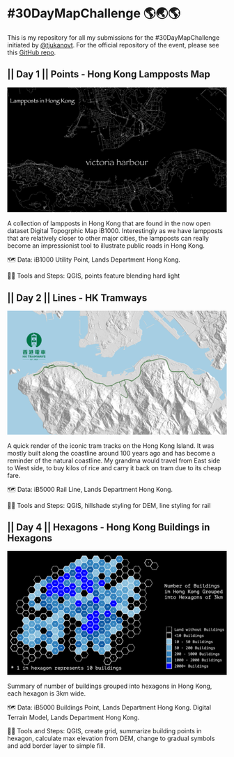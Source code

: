 # #30DayMapChallenge 🌎🌏🌎

This is my repository for all my submissions for the #30DayMapChallenge initiated by [@tjukanovt](https://twitter.com/tjukanov). For the official repository of the event, please see this [GitHub repo](https://github.com/tjukanovt/30DayMapChallenge).


## || Day 1 || Points - Hong Kong Lampposts Map
![Hong Kong Lampposts Map](maps/day1/Wallpaper.png)

A collection of lampposts in Hong Kong that are found in the now open dataset Digital Topogrphic Map iB1000. Interestingly as we have lampposts that are relatively closer to other major cities, the lampposts can really become an impressionist tool to illustrate public roads in Hong Kong.

🗺 Data: iB1000 Utility Point, Lands Department Hong Kong.

🔨🔧 Tools and Steps: QGIS, points feature blending hard light

## || Day 2 || Lines - HK Tramways
![HK Tramways](maps/day2/Wallpaper.png)

A quick render of the iconic tram tracks on the Hong Kong Island. It was mostly built along the coastline around 100 years ago and has become a reminder of the natural coastline. My grandma would travel from East side to West side, to buy kilos of rice and carry it back on tram due to its cheap fare.

🗺 Data: iB5000 Rail Line, Lands Department Hong Kong.

🔨🔧 Tools and Steps: QGIS, hillshade styling for DEM, line styling for rail

## || Day 4 || Hexagons - Hong Kong Buildings in Hexagons
![Hong Kong Tram Line](maps/day4/Wallpaper.png)

Summary of number of buildings grouped into hexagons in Hong Kong, each hexagon is 3km wide.

🗺 Data: iB5000 Buildings Point, Lands Department Hong Kong. Digital Terrain Model, Lands Department Hong Kong.

🔨🔧 Tools and Steps: QGIS, create grid, summarize building points in hexagon, calculate max elevation from DEM, change to gradual symbols and add border layer to simple fill.